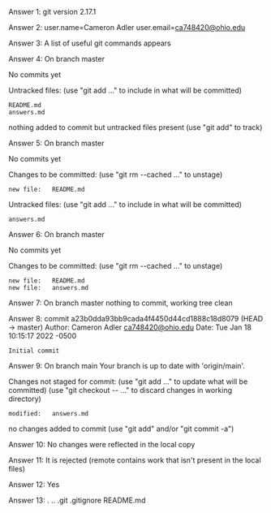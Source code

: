 
Answer 1: git version 2.17.1

Answer 2: user.name=Cameron Adler
user.email=ca748420@ohio.edu

Answer 3: A list of useful git commands appears

Answer 4: On branch master

No commits yet

Untracked files:
  (use "git add <file>..." to include in what will be committed)

	README.md
	answers.md

nothing added to commit but untracked files present (use "git add" to track)

Answer 5: On branch master

No commits yet

Changes to be committed:
  (use "git rm --cached <file>..." to unstage)

	new file:   README.md

Untracked files:
  (use "git add <file>..." to include in what will be committed)

	answers.md

Answer 6: On branch master

No commits yet

Changes to be committed:
  (use "git rm --cached <file>..." to unstage)

	new file:   README.md
	new file:   answers.md

Answer 7: On branch master
nothing to commit, working tree clean

Answer 8: commit a23b0dda93bb9cada4f4450d44cd1888c18d8079 (HEAD -> master)
Author: Cameron Adler <ca748420@ohio.edu>
Date:   Tue Jan 18 10:15:17 2022 -0500

    Initial commit

Answer 9: On branch main
Your branch is up to date with 'origin/main'.

Changes not staged for commit:
  (use "git add <file>..." to update what will be committed)
  (use "git checkout -- <file>..." to discard changes in working directory)

	modified:   answers.md

no changes added to commit (use "git add" and/or "git commit -a")

Answer 10: No changes were reflected in the local copy

Answer 11: It is rejected (remote contains work that isn't present in the local files)

Answer 12: Yes

Answer 13: .  ..  .git  .gitignore  README.md

